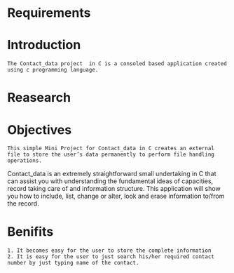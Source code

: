 #     Requirements


# Introduction
    The Contact_data project  in C is a consoled based application created using c programming language.
   

# Reasearch

#   Objectives

    This simple Mini Project for Contact_data in C creates an external file to store the user’s data permanently to perform file handling operations. 
   Contact_data is an extremely straightforward small undertaking in C that can assist you with understanding the fundamental ideas of capacities, record taking care of       and information structure. 
    This application will show you how to include, list, change or alter, look and erase information to/from the record.
   
#   Benifits

    1. It becomes easy for the user to store the complete information
    2. It is easy for the user to just search his/her required contact number by just typing name of the contact.

